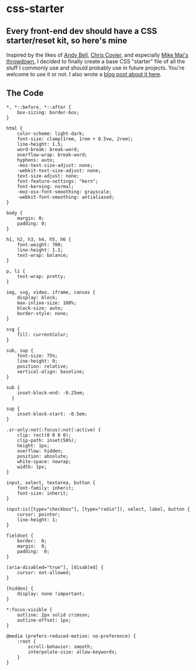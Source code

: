 # css-starter
## Every front-end dev should have a CSS starter/reset kit, so here's mine

Inspired by the likes of [Andy Bell](https://piccalil.li/links/the-coyier-css-starter/), [Chris Coyier](https://frontendmasters.com/blog/the-coyier-css-starter/), and especially [Mike Mai's throwdown](https://mikemai.net/blog/2024/11/01/you-are-not-a-css-dev-if-you-have-not-made-a-css-reset.html), I decided to finally create a base CSS "starter" file of all the stuff I commonly use and should probably use in future projects. You're welcome to use it or not. I also wrote a [blog post about it here](https://markkimmerle.com/blog/posts/2025/10/my-custom-css-reset/).

## The Code

```
*, *::before, *::after {
	box-sizing: border-box;
}

html {
	color-scheme: light-dark;
	font-size: clamp(1rem, 1rem + 0.5vw, 2rem);
	line-height: 1.5;
	word-break: break-word;
	overflow-wrap: break-word;
	hyphens: auto;
	-moz-text-size-adjust: none;
	-webkit-text-size-adjust: none;
	text-size-adjust: none;
	font-feature-settings: "kern";
	font-kerning: normal;
	-moz-osx-font-smoothing: grayscale;
	-webkit-font-smoothing: antialiased;
}

body {
	margin: 0;
	padding: 0;
}

h1, h2, h3, h4, h5, h6 {
	font-weight: 700;
	line-height: 1.1;
	text-wrap: balance;
}

p, li {
	text-wrap: pretty;
}

img, svg, video, iframe, canvas {
	display: block;
	max-inline-size: 100%;
	block-size: auto;
	border-style: none;
}

svg {
	fill: currentColor;
}

sub, sup {
	font-size: 75%;
	line-height: 0;
	position: relative;
	vertical-align: baseline;
}

sub {
    inset-block-end: -0.25em;
  }

sup {
	inset-block-start: -0.5em;
}

.sr-only:not(:focus):not(:active) {
	clip: rect(0 0 0 0);
	clip-path: inset(50%);
	height: 1px;
	overflow: hidden;
	position: absolute;
	white-space: nowrap;
	width: 1px;
}

input, select, textarea, button {
	font-family: inherit;
	font-size: inherit;
}

input:is([type="checkbox"], [type="radio"]), select, label, button {
	cursor: pointer;
	line-height: 1;
}

fieldset {
	border:  0;
	margin:  0;
	padding:  0;
}

[aria-disabled="true"], [disabled] {
	cursor: not-allowed;
}

[hidden] {
	display: none !important;
}

*:focus-visible {
	outline: 2px solid crimson;
	outline-offset: 1px;
}

@media (prefers-reduced-motion: no-preference) {
	:root {
		scroll-behavior: smooth;
		interpolate-size: allow-keywords;
	}
}
```
